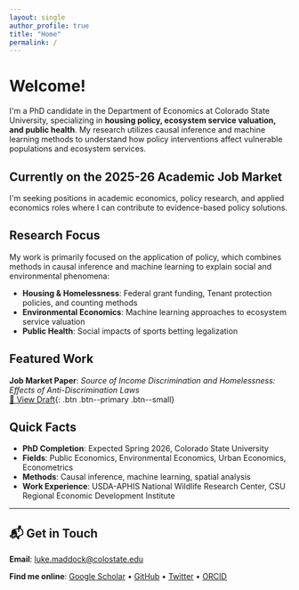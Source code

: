 ```yaml
---
layout: single
author_profile: true
title: "Home"
permalink: /
---
```


# Welcome!

I'm a PhD candidate in the Department of Economics at Colorado State University, specializing in **housing policy, ecosystem service valuation, and public health**. My research utilizes causal inference and machine learning methods to understand how policy interventions affect vulnerable populations and ecosystem services.

## Currently on the 2025-26 Academic Job Market

I'm seeking positions in academic economics, policy research, and applied economics roles where I can contribute to evidence-based policy solutions.

## Research Focus

My work is primarily focused on the application of policy, which combines methods in causal inference and machine learning to explain social and environmental phenomena:

- **Housing & Homelessness**: Federal grant funding, Tenant protection policies, and counting methods  
- **Environmental Economics**: Machine learning approaches to ecosystem service valuation  
- **Public Health**: Social impacts of sports betting legalization  

## Featured Work

**Job Market Paper**: *Source of Income Discrimination and Homelessness: Effects of Anti-Discrimination Laws*  
[📄 View Draft](/assets/Maddock_JMP.pdf){: .btn .btn--primary .btn--small}

## Quick Facts

- **PhD Completion**: Expected Spring 2026, Colorado State University
- **Fields**: Public Economics, Environmental Economics, Urban Economics, Econometrics
- **Methods**: Causal inference, machine learning, spatial analysis
- **Work Experience**: USDA-APHIS National Wildlife Research Center, CSU Regional Economic Development Institute

---

## 📬 Get in Touch

**Email**: [luke.maddock@colostate.edu](mailto:luke.maddock@colostate.edu)

**Find me online**: [Google Scholar](https://scholar.google.com/citations?user=L5dqWugAAAAJ&hl=en) • [GitHub](https://github.com/L-Maddock) • [Twitter](https://x.com/Luke_Maddock) • [ORCID](https://orcid.org/0000-0001-5701-3425)

